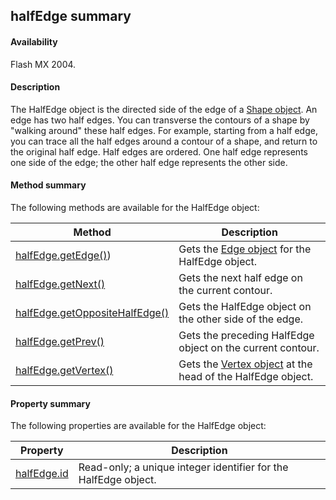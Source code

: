 ## halfEdge summary

#### Availability

Flash MX 2004.

#### Description

The HalfEdge object is the directed side of the edge of a [Shape object](../Shape_object/shape_summary.md). An edge has two half edges. You can transverse the contours of a shape by "walking around" these half edges. For example, starting from a half edge, you can trace all the half edges around a contour of a shape, and return to the original half edge.
Half edges are ordered. One half edge represents one side of the edge; the other half edge represents the other side.

#### Method summary

The following methods are available for the HalfEdge object:

| **Method**                                      | **Description**                                                              |
|-------------------------------------------------|------------------------------------------------------------------------------|
| [halfEdge.getEdge()](../HalfEdge_object/halfEdge.md))       | Gets the [Edge object](../Edge_object/edge_summary.md) for the HalfEdge object.               |
| [halfEdge.getNext()](../HalfEdge_object/halfEdg1.md)             | Gets the next half edge on the current contour.                              |
| [halfEdge.getOppositeHalfEdge()](../HalfEdge_object/halfEdg2.md) | Gets the HalfEdge object on the other side of the edge.                      |
| [halfEdge.getPrev()](../HalfEdge_object/halfEdg3.md)             | Gets the preceding HalfEdge object on the current contour.                   |
| [halfEdge.getVertex()](../HalfEdge_object/halfEdg4.md)           | Gets the [Vertex object](../Vertex_object/vertex_summary.md) at the head of the HalfEdge object. |

#### Property summary

The following properties are available for the HalfEdge object:

| **Property**                 | **Description**                                                 |
|------------------------------|-----------------------------------------------------------------|
| [halfEdge.id](../HalfEdge_object/halfEdg5.md) | Read-only; a unique integer identifier for the HalfEdge object. |

<span id="halfEdge.getEdge()" class="anchor"></span>

